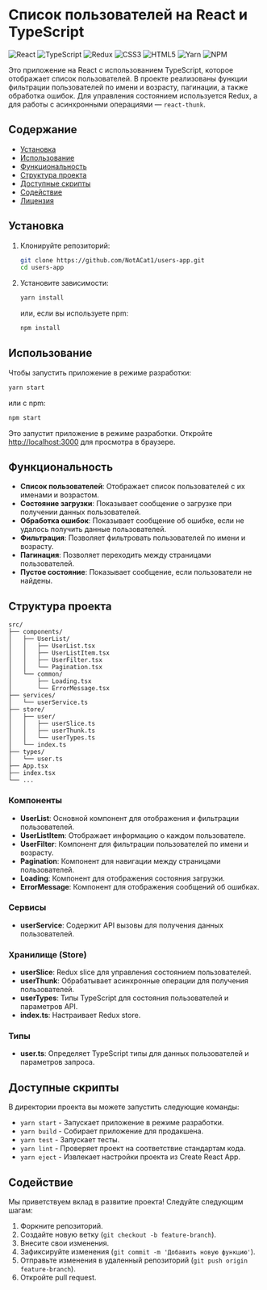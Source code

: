 # Список пользователей на React и TypeScript

![React](https://img.shields.io/badge/react-%2320232a.svg?style=for-the-badge&logo=react&logoColor=%2361DAFB)
![TypeScript](https://img.shields.io/badge/typescript-%23007ACC.svg?style=for-the-badge&logo=typescript&logoColor=white)
![Redux](https://img.shields.io/badge/redux-%23593d88.svg?style=for-the-badge&logo=redux&logoColor=white)
![CSS3](https://img.shields.io/badge/css3-%231572B6.svg?style=for-the-badge&logo=css3&logoColor=white)
![HTML5](https://img.shields.io/badge/html5-%23E34F26.svg?style=for-the-badge&logo=html5&logoColor=white)
![Yarn](https://img.shields.io/badge/yarn-%232C8EBB.svg?style=for-the-badge&logo=yarn&logoColor=white)
![NPM](https://img.shields.io/badge/NPM-%23CB3837.svg?style=for-the-badge&logo=npm&logoColor=white)

Это приложение на React с использованием TypeScript, которое отображает список пользователей. В проекте реализованы функции фильтрации пользователей по имени и возрасту, пагинации, а также обработка ошибок. Для управления состоянием используется Redux, а для работы с асинхронными операциями — `react-thunk`.

## Содержание

- [Установка](#установка)
- [Использование](#использование)
- [Функциональность](#функциональность)
- [Структура проекта](#структура-проекта)
- [Доступные скрипты](#доступные-скрипты)
- [Содействие](#содействие)
- [Лицензия](#лицензия)

## Установка

1. Клонируйте репозиторий:

    ```sh
    git clone https://github.com/NotACat1/users-app.git
    cd users-app
    ```

2. Установите зависимости:

    ```sh
    yarn install
    ```

    или, если вы используете npm:

    ```sh
    npm install
    ```

## Использование

Чтобы запустить приложение в режиме разработки:

```sh
yarn start
```

или с npm:

```sh
npm start
```

Это запустит приложение в режиме разработки. Откройте [http://localhost:3000](http://localhost:3000) для просмотра в браузере.

## Функциональность

- **Список пользователей**: Отображает список пользователей с их именами и возрастом.
- **Состояние загрузки**: Показывает сообщение о загрузке при получении данных пользователей.
- **Обработка ошибок**: Показывает сообщение об ошибке, если не удалось получить данные пользователей.
- **Фильтрация**: Позволяет фильтровать пользователей по имени и возрасту.
- **Пагинация**: Позволяет переходить между страницами пользователей.
- **Пустое состояние**: Показывает сообщение, если пользователи не найдены.

## Структура проекта

```
src/
├── components/
│   ├── UserList/
│   │   ├── UserList.tsx
│   │   ├── UserListItem.tsx
│   │   ├── UserFilter.tsx
│   │   └── Pagination.tsx
│   └── common/
│       ├── Loading.tsx
│       └── ErrorMessage.tsx
├── services/
│   └── userService.ts
├── store/
│   ├── user/
│   │   ├── userSlice.ts
│   │   ├── userThunk.ts
│   │   └── userTypes.ts
│   └── index.ts
├── types/
│   └── user.ts
├── App.tsx
├── index.tsx
└── ...
```

### Компоненты

- **UserList**: Основной компонент для отображения и фильтрации пользователей.
- **UserListItem**: Отображает информацию о каждом пользователе.
- **UserFilter**: Компонент для фильтрации пользователей по имени и возрасту.
- **Pagination**: Компонент для навигации между страницами пользователей.
- **Loading**: Компонент для отображения состояния загрузки.
- **ErrorMessage**: Компонент для отображения сообщений об ошибках.

### Сервисы

- **userService**: Содержит API вызовы для получения данных пользователей.

### Хранилище (Store)

- **userSlice**: Redux slice для управления состоянием пользователей.
- **userThunk**: Обрабатывает асинхронные операции для получения пользователей.
- **userTypes**: Типы TypeScript для состояния пользователей и параметров API.
- **index.ts**: Настраивает Redux store.

### Типы

- **user.ts**: Определяет TypeScript типы для данных пользователей и параметров запроса.

## Доступные скрипты

В директории проекта вы можете запустить следующие команды:

- `yarn start` - Запускает приложение в режиме разработки.
- `yarn build` - Собирает приложение для продакшена.
- `yarn test` - Запускает тесты.
- `yarn lint` - Проверяет проект на соответствие стандартам кода.
- `yarn eject` - Извлекает настройки проекта из Create React App.

## Содействие

Мы приветствуем вклад в развитие проекта! Следуйте следующим шагам:

1. Форкните репозиторий.
2. Создайте новую ветку (`git checkout -b feature-branch`).
3. Внесите свои изменения.
4. Зафиксируйте изменения (`git commit -m 'Добавить новую функцию'`).
5. Отправьте изменения в удаленный репозиторий (`git push origin feature-branch`).
6. Откройте pull request.
